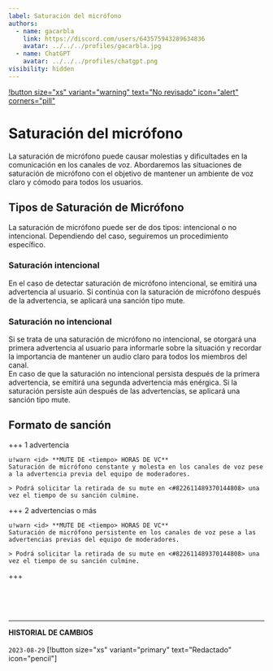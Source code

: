 ```yaml
---
label: Saturación del micrófono
authors:
  - name: gacarbla
    link: https://discord.com/users/643575943289634836
    avatar: ../../../profiles/gacarbla.jpg
  - name: ChatGPT
    avatar: ../../../profiles/chatgpt.png 
visibility: hidden
---
```

[!button size="xs" variant="warning" text="No revisado" icon="alert" corners="pill"](../../../info/contenido_sin_revisar/contenido_sin_revisar.md)

# Saturación del micrófono
La saturación de micrófono puede causar molestias y dificultades en la comunicación en los canales de voz. Abordaremos las situaciones de saturación de micrófono con el objetivo de mantener un ambiente de voz claro y cómodo para todos los usuarios.

## Tipos de Saturación de Micrófono
La saturación de micrófono puede ser de dos tipos: intencional o no intencional. Dependiendo del caso, seguiremos un procedimiento específico.

### Saturación intencional
En el caso de detectar saturación de micrófono intencional, se emitirá una advertencia al usuario. Si continúa con la saturación de micrófono después de la advertencia, se aplicará una sanción tipo mute.

### Saturación no intencional
Si se trata de una saturación de micrófono no intencional, se otorgará una primera advertencia al usuario para informarle sobre la situación y recordar la importancia de mantener un audio claro para todos los miembros del canal.<br>
En caso de que la saturación no intencional persista después de la primera advertencia, se emitirá una segunda advertencia más enérgica. Si la saturación persiste aún después de las advertencias, se aplicará una sanción tipo mute.

## Formato de sanción
+++ 1 advertencia
```
u!warn <id> **MUTE DE <tiempo> HORAS DE VC**
Saturación de micrófono constante y molesta en los canales de voz pese a la advertencia previa del equipo de moderadores.

> Podrá solicitar la retirada de su mute en <#822611489370144808> una vez el tiempo de su sanción culmine.
```
+++ 2 advertencias o más
```
u!warn <id> **MUTE DE <tiempo> HORAS DE VC**
Saturación de micrófono persistente en los canales de voz pese a las advertencias previas del equipo de moderadores.

> Podrá solicitar la retirada de su mute en <#822611489370144808> una vez el tiempo de su sanción culmine.
```
+++

<br><br><br>
** **
**HISTORIAL DE CAMBIOS**<br><br> 
`2023-08-29` [!button size="xs" variant="primary" text="Redactado" icon="pencil"]